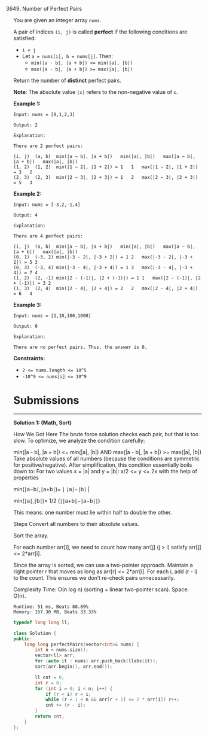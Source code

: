 3649. Number of Perfect Pairs

You are given an integer array `nums`.

A pair of indices `(i, j)` is called **perfect** if the following conditions are satisfied:

* `i < j`
* Let `a = nums[i], b = nums[j]`. Then:
    * `min(|a - b|, |a + b|) <= min(|a|, |b|)`
    * `max(|a - b|, |a + b|) >= max(|a|, |b|)`

Return the number of **distinct** perfect pairs.

**Note**: The absolute value `|x|` refers to the non-negative value of `x`.

 

**Example 1:**
```
Input: nums = [0,1,2,3]

Output: 2

Explanation:

There are 2 perfect pairs:

(i, j)	(a, b)	min(|a − b|, |a + b|)	min(|a|, |b|)	max(|a − b|, |a + b|)	max(|a|, |b|)
(1, 2)	(1, 2)	min(|1 − 2|, |1 + 2|) = 1	1	max(|1 − 2|, |1 + 2|) = 3	2
(2, 3)	(2, 3)	min(|2 − 3|, |2 + 3|) = 1	2	max(|2 − 3|, |2 + 3|) = 5	3
```

**Example 2:**
```
Input: nums = [-3,2,-1,4]

Output: 4

Explanation:

There are 4 perfect pairs:

(i, j)	(a, b)	min(|a − b|, |a + b|)	min(|a|, |b|)	max(|a − b|, |a + b|)	max(|a|, |b|)
(0, 1)	(-3, 2)	min(|-3 - 2|, |-3 + 2|) = 1	2	max(|-3 - 2|, |-3 + 2|) = 5	3
(0, 3)	(-3, 4)	min(|-3 - 4|, |-3 + 4|) = 1	3	max(|-3 - 4|, |-3 + 4|) = 7	4
(1, 2)	(2, -1)	min(|2 - (-1)|, |2 + (-1)|) = 1	1	max(|2 - (-1)|, |2 + (-1)|) = 3	2
(1, 3)	(2, 4)	min(|2 - 4|, |2 + 4|) = 2	2	max(|2 - 4|, |2 + 4|) = 6	4
```

**Example 3:**
```
Input: nums = [1,10,100,1000]

Output: 0

Explanation:

There are no perfect pairs. Thus, the answer is 0.
```
 

**Constraints:**

* `2 <= nums.length <= 10^5`
* `-10^9 <= nums[i] <= 10^9`

# Submissions
---
**Solution 1: (Math, Sort)**

How We Got Here
The brute force solution checks each pair, but that is too slow. To optimize, we analyze the condition carefully:

min(|a - b|, |a + b|) <= min(|a|, |b|)
AND
max(|a - b|, |a + b|) >= max(|a|, |b|)
Take absolute values of all numbers (because the conditions are symmetric for positive/negative).
After simplification, this condition essentially boils down to:
For two values x = |a| and y = |b|:
   x/2 <= y <= 2x
with the help of properties

min(∣a−b∣,∣a+b∣)= ∣ ∣a∣−∣b∣ |
 

min(∣a∣,∣b∣)= 1/2 (∣∣a+b∣−∣a−b∣∣)

This means: one number must lie within half to double the other.

Steps
Convert all numbers to their absolute values.

Sort the array.

For each number arr[i], we need to count how many arr[j] (j > i) satisfy arr[j] <= 2*arr[i].

Since the array is sorted, we can use a two-pointer approach.
Maintain a right pointer r that moves as long as arr[r] <= 2*arr[i].
For each i, add (r - i) to the count.
This ensures we don’t re-check pairs unnecessarily.

Complexity
Time: O(n log n) (sorting + linear two-pointer scan).
Space: O(n).

```
Runtime: 51 ms, Beats 88.89%
Memory: 157.30 MB, Beats 33.33%
```
```c++
typedef long long ll;

class Solution {
public:
    long long perfectPairs(vector<int>& nums) {
        int n = nums.size();
        vector<ll> arr;
        for (auto it : nums) arr.push_back(llabs(it));
        sort(arr.begin(), arr.end());

        ll cnt = 0;
        int r = 0;
        for (int i = 0; i < n; i++) {
            if (r < i) r = i;
            while (r + 1 < n && arr[r + 1] <= 2 * arr[i]) r++;
            cnt += (r - i);
        }
        return cnt;
    }
};
```
